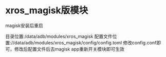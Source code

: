 # xros_magisk版模块
magisk安装后重启

目录位置:/data/adb/modules/xros_magisk
配置文件位置://data/adb/modules/xros_magisk/config/config.toml
修改config.conf即可，修改后配置文件后去magisk app重新开关模块即可生效
